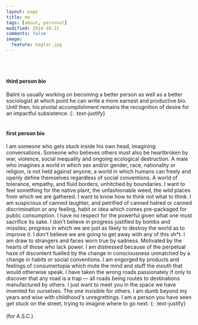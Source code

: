```yaml
---
layout: page
title: me
tags: [about, personal]
modified: 2014-10-21
comments: false
image:
  feature: boglar.jpg
---
```

<br><br>

#### third person bio

Balint is usually working on becoming a better person as well as a better sociologist at which point he can write a more earnest and productive bio. Until then, his pivotal accomplishment remains the recognition of desire for an impactful subsistence.
{: .text-justify}
<br><br>

#### first person bio		

I am someone who gets stuck inside his own head, imagining conversations. Someone who believes others must also be heartbroken by war, violence, social inequality and ongoing ecological destruction. A male who imagines a world in which sex and/or gender, race, nationality or religion, is not held against anyone, a world in which humans can freely and openly define themselves regardless of social conventions. A world of tolerance, empathy, and fluid borders, unhitched by boundaries. I want to feel something for the native plant, the unfashionable weed, the wild places from which we are gathered. I want to know how to think not what to think. I am suspicious of canned laughter, and petrified of canned hatred or canned discrimination or any feeling, habit or idea which comes pre-packaged for public consumption. I have no respect for the powerful given what one must sacrifice its sake. I don't believe in progress justified by bombs and missiles; progress in which we are just as likely to destroy the world as to improve it. I don't believe we are going to get away with any of this sh*t. I am draw to strangers and faces worn true by sadness. Motivated by the hearts of those who lack power. I am distressed because of the perpetual haze of discontent fuelled by the change in consciousness unmatched by a change in habits or social conventions. I am engorged by products and feelings of consumertopia which mute the mind and stuff the mouth that would otherwise speak. I have taken the wrong roads passionately if only to discover that any road is a trap — all roads being routes to destinations manufactured by others. I just want to meet you in the space we have invented for ourselves. The one invisible for others. I am dumb beyond my years and wise with childhood's unregrettings. I am a person you have seen get stuck on the street, trying to imagine where to go next.
{: .text-justify}
<br><br>
(for A.S.C.)
